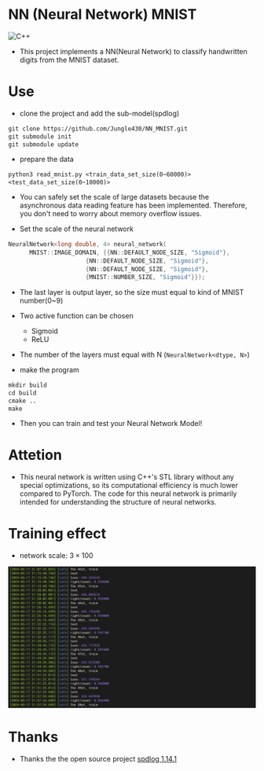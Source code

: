 # NN (Neural Network) MNIST

![C++](https://img.shields.io/badge/NN-C++-informational?style=flat-square&logo=cplusplus&logoColor=white&color=2bbc8a)

- This project implements a NN(Neural Network) to classify handwritten digits from the MNIST dataset.

# Use

- clone the project and add the sub-model(spdlog)

```shell
git clone https://github.com/Jungle430/NN_MNIST.git
git submodule init
git submodule update
```

- prepare the data

```python3
python3 read_mnist.py <train_data_set_size(0~60000)> <test_data_set_size(0~10000)>
```

- You can safely set the scale of large datasets because the asynchronous data reading feature has been implemented. Therefore, you don't need to worry about memory overflow issues.

- Set the scale of the neural network

```c++
NeuralNetwork<long double, 4> neural_network(
      MNIST::IMAGE_DOMAIN, {{NN::DEFAULT_NODE_SIZE, "Sigmoid"},
                      {NN::DEFAULT_NODE_SIZE, "Sigmoid"},
                      {NN::DEFAULT_NODE_SIZE, "Sigmoid"},
                      {MNIST::NUMBER_SIZE, "Sigmoid"}});
```

- The last layer is output layer, so the size must equal to kind of MNIST number(0~9)

- Two active function can be chosen
    - Sigmoid
    - ReLU

- The number of the layers must equal with N (`NeuralNetwork<dtype, N>`)

- make the program

```shell
mkdir build
cd build
cmake ..
make
```

- Then you can train and test your Neural Network Model!

# Attetion

- This neural network is written using C++'s STL library without any special optimizations, so its computational efficiency is much lower compared to PyTorch. The code for this neural network is primarily intended for understanding the structure of neural networks.

# Training effect

- network scale: $3 \times 100$

![Training effect](./static/training_effect.png)


# Thanks

- Thanks the the open source project [spdlog 1.14.1](https://github.com/gabime/spdlog/tree/27cb4c76708608465c413f6d0e6b8d99a4d84302)